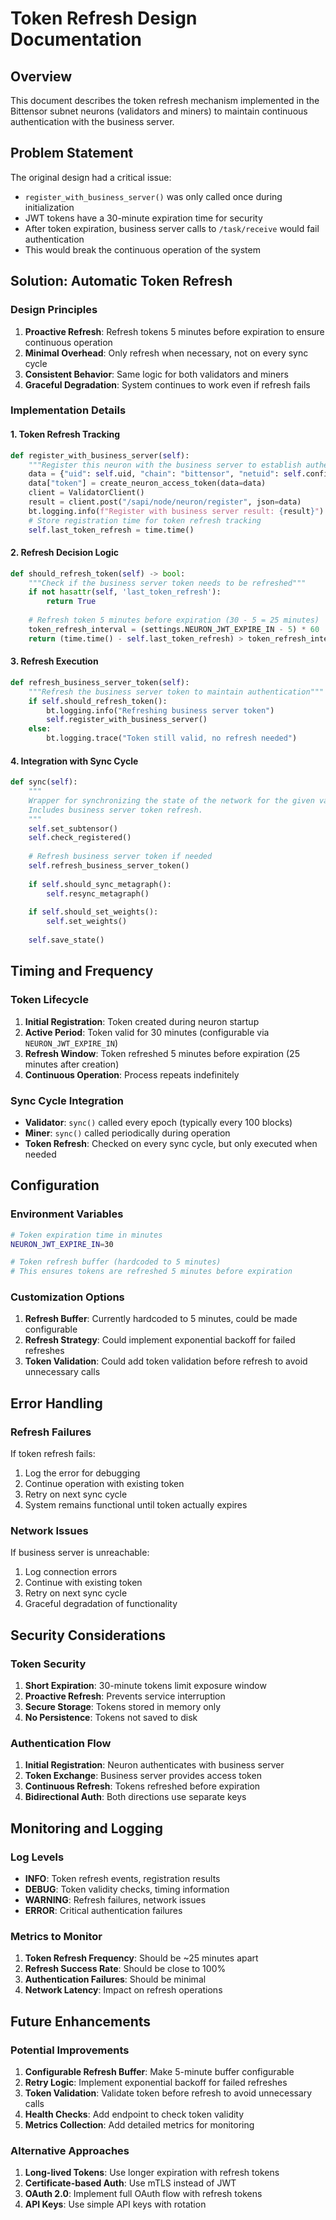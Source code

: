 # Token Refresh Design Documentation

## Overview

This document describes the token refresh mechanism implemented in the Bittensor subnet neurons (validators and miners) to maintain continuous authentication with the business server.

## Problem Statement

The original design had a critical issue:
- `register_with_business_server()` was only called once during initialization
- JWT tokens have a 30-minute expiration time for security
- After token expiration, business server calls to `/task/receive` would fail authentication
- This would break the continuous operation of the system

## Solution: Automatic Token Refresh

### Design Principles

1. **Proactive Refresh**: Refresh tokens 5 minutes before expiration to ensure continuous operation
2. **Minimal Overhead**: Only refresh when necessary, not on every sync cycle
3. **Consistent Behavior**: Same logic for both validators and miners
4. **Graceful Degradation**: System continues to work even if refresh fails

### Implementation Details

#### 1. Token Refresh Tracking

```python
def register_with_business_server(self):
    """Register this neuron with the business server to establish authentication"""
    data = {"uid": self.uid, "chain": "bittensor", "netuid": self.config.netuid, "type": "miner", "account": self.wallet.hotkey.ss58_address}
    data["token"] = create_neuron_access_token(data=data)
    client = ValidatorClient()
    result = client.post("/sapi/node/neuron/register", json=data)
    bt.logging.info(f"Register with business server result: {result}")
    # Store registration time for token refresh tracking
    self.last_token_refresh = time.time()
```

#### 2. Refresh Decision Logic

```python
def should_refresh_token(self) -> bool:
    """Check if the business server token needs to be refreshed"""
    if not hasattr(self, 'last_token_refresh'):
        return True
    
    # Refresh token 5 minutes before expiration (30 - 5 = 25 minutes)
    token_refresh_interval = (settings.NEURON_JWT_EXPIRE_IN - 5) * 60  # Convert to seconds
    return (time.time() - self.last_token_refresh) > token_refresh_interval
```

#### 3. Refresh Execution

```python
def refresh_business_server_token(self):
    """Refresh the business server token to maintain authentication"""
    if self.should_refresh_token():
        bt.logging.info("Refreshing business server token")
        self.register_with_business_server()
    else:
        bt.logging.trace("Token still valid, no refresh needed")
```

#### 4. Integration with Sync Cycle

```python
def sync(self):
    """
    Wrapper for synchronizing the state of the network for the given validator.
    Includes business server token refresh.
    """
    self.set_subtensor()
    self.check_registered()
    
    # Refresh business server token if needed
    self.refresh_business_server_token()
    
    if self.should_sync_metagraph():
        self.resync_metagraph()
    
    if self.should_set_weights():
        self.set_weights()
    
    self.save_state()
```

## Timing and Frequency

### Token Lifecycle

1. **Initial Registration**: Token created during neuron startup
2. **Active Period**: Token valid for 30 minutes (configurable via `NEURON_JWT_EXPIRE_IN`)
3. **Refresh Window**: Token refreshed 5 minutes before expiration (25 minutes after creation)
4. **Continuous Operation**: Process repeats indefinitely

### Sync Cycle Integration

- **Validator**: `sync()` called every epoch (typically every 100 blocks)
- **Miner**: `sync()` called periodically during operation
- **Token Refresh**: Checked on every sync cycle, but only executed when needed

## Configuration

### Environment Variables

```bash
# Token expiration time in minutes
NEURON_JWT_EXPIRE_IN=30

# Token refresh buffer (hardcoded to 5 minutes)
# This ensures tokens are refreshed 5 minutes before expiration
```

### Customization Options

1. **Refresh Buffer**: Currently hardcoded to 5 minutes, could be made configurable
2. **Refresh Strategy**: Could implement exponential backoff for failed refreshes
3. **Token Validation**: Could add token validation before refresh to avoid unnecessary calls

## Error Handling

### Refresh Failures

If token refresh fails:
1. Log the error for debugging
2. Continue operation with existing token
3. Retry on next sync cycle
4. System remains functional until token actually expires

### Network Issues

If business server is unreachable:
1. Log connection errors
2. Continue with existing token
3. Retry on next sync cycle
4. Graceful degradation of functionality

## Security Considerations

### Token Security

1. **Short Expiration**: 30-minute tokens limit exposure window
2. **Proactive Refresh**: Prevents service interruption
3. **Secure Storage**: Tokens stored in memory only
4. **No Persistence**: Tokens not saved to disk

### Authentication Flow

1. **Initial Registration**: Neuron authenticates with business server
2. **Token Exchange**: Business server provides access token
3. **Continuous Refresh**: Tokens refreshed before expiration
4. **Bidirectional Auth**: Both directions use separate keys

## Monitoring and Logging

### Log Levels

- **INFO**: Token refresh events, registration results
- **DEBUG**: Token validity checks, timing information
- **WARNING**: Refresh failures, network issues
- **ERROR**: Critical authentication failures

### Metrics to Monitor

1. **Token Refresh Frequency**: Should be ~25 minutes apart
2. **Refresh Success Rate**: Should be close to 100%
3. **Authentication Failures**: Should be minimal
4. **Network Latency**: Impact on refresh operations

## Future Enhancements

### Potential Improvements

1. **Configurable Refresh Buffer**: Make 5-minute buffer configurable
2. **Retry Logic**: Implement exponential backoff for failed refreshes
3. **Token Validation**: Validate token before refresh to avoid unnecessary calls
4. **Health Checks**: Add endpoint to check token validity
5. **Metrics Collection**: Add detailed metrics for monitoring

### Alternative Approaches

1. **Long-lived Tokens**: Use longer expiration with refresh tokens
2. **Certificate-based Auth**: Use mTLS instead of JWT
3. **OAuth 2.0**: Implement full OAuth flow with refresh tokens
4. **API Keys**: Use simple API keys with rotation 